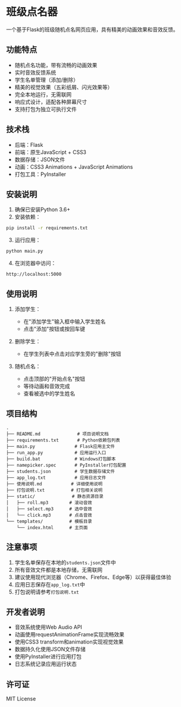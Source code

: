 # 班级点名器

一个基于Flask的班级随机点名网页应用，具有精美的动画效果和音效反馈。

## 功能特点

- 随机点名功能，带有流畅的动画效果
- 实时音效反馈系统
- 学生名单管理（添加/删除）
- 精美的视觉效果（五彩纸屑、闪光效果等）
- 完全本地运行，无需联网
- 响应式设计，适配各种屏幕尺寸
- 支持打包为独立可执行文件

## 技术栈

- 后端：Flask
- 前端：原生JavaScript + CSS3
- 数据存储：JSON文件
- 动画：CSS3 Animations + JavaScript Animations
- 打包工具：PyInstaller

## 安装说明

1. 确保已安装Python 3.6+
2. 安装依赖：
```bash
pip install -r requirements.txt
```

3. 运行应用：
```bash
python main.py
```

4. 在浏览器中访问：
```
http://localhost:5000
```

## 使用说明

1. 添加学生：
   - 在"添加学生"输入框中输入学生姓名
   - 点击"添加"按钮或按回车键

2. 删除学生：
   - 在学生列表中点击对应学生旁的"删除"按钮

3. 随机点名：
   - 点击顶部的"开始点名"按钮
   - 等待动画和音效完成
   - 查看被选中的学生姓名

## 项目结构

```
.
├── README.md              # 项目说明文档
├── requirements.txt       # Python依赖包列表
├── main.py               # Flask应用主文件
├── run_app.py            # 应用运行入口
├── build.bat             # Windows打包脚本
├── namepicker.spec       # PyInstaller打包配置
├── students.json         # 学生数据存储文件
├── app_log.txt           # 应用日志文件
├── 使用说明.md           # 详细使用说明
├── 打包说明.txt          # 打包相关说明
├── static/              # 静态资源目录
│   ├── roll.mp3        # 滚动音效
│   ├── select.mp3      # 选中音效
│   └── click.mp3       # 点击音效
└── templates/          # 模板目录
    └── index.html      # 主页面
```

## 注意事项

1. 学生名单保存在本地的`students.json`文件中
2. 所有音效文件都是本地存储，无需联网
3. 建议使用现代浏览器（Chrome、Firefox、Edge等）以获得最佳体验
4. 应用日志保存在`app_log.txt`中
5. 打包说明请参考`打包说明.txt`

## 开发者说明

- 音效系统使用Web Audio API
- 动画使用requestAnimationFrame实现流畅效果
- 使用CSS3 transform和animation实现视觉效果
- 数据持久化使用JSON文件存储
- 使用PyInstaller进行应用打包
- 日志系统记录应用运行状态

## 许可证

MIT License 